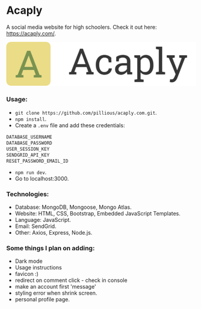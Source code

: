 # Acaply

A social media website for high schoolers. Check it out here: https://acaply.com/.

![Logo](/public/images/logo.png)

### Usage:

- `git clone https://github.com/pillious/acaply.com.git`.
- `npm install`.
- Create a `.env` file and add these credentials:

```
DATABASE_USERNAME
DATABASE_PASSWORD
USER_SESSION_KEY
SENDGRID_API_KEY
RESET_PASSWORD_EMAIL_ID
```

- `npm run dev`.
- Go to localhost:3000.

### Technologies:

- Database: MongoDB, Mongoose, Mongo Atlas.
- Website: HTML, CSS, Bootstrap, Embedded JavaScript Templates.
- Language: JavaScript.
- Email: SendGrid.
- Other: Axios, Express, Node.js.

### Some things I plan on adding:

- Dark mode
- Usage instructions
- favicon :)
- redirect on comment click - check in console
- make an account first 'message'
- styling error when shrink screen.
- personal profile page.
